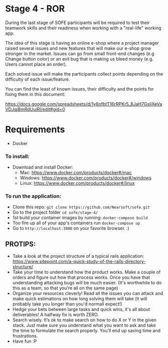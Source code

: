 # Stage 4 - ROR

During the last stage of SOFE participants will be required to test their teamwork skills and their readiness when working with a "real-life" working app.

The idea of this stage is having an online e-shop where a project manager raised several issues and new features that will make our e-shop grow stronger in the market. Issues can go from small front-end changes (e.g Change button color) or an evil bug that is making us bleed money (e.g. Users cannot place an order).

Each solved issue will make the participants collect points depending on the difficulty of each issue/feature.

You can find the least of known issues, their difficulty and the points for fixing them in this document:

https://docs.google.com/spreadsheets/d/1y8ofbtT16rRPKr5_8JaH7GsliXeVaVDJqjBmRdUuiRI/edit#gid=0

# Requirements
 * Docker

### To install:
* Download and install Docker:
  - Mac: https://www.docker.com/products/docker#/mac
  - Windows: https://www.docker.com/products/docker#/windows
  - Linux: https://www.docker.com/products/docker#/linux

### To run the application:
* Clone this repo: `git clone https://github.com/Nearsoft/sofe.git`
* Go to the project folder `cd sofe/stage-4/`
* 1st build your container images by running: `docker-compose build`
* Too fire up all of your app's containers run `docker-compose up`
* Go to `http://localhost:3000` on your favorite browser. :)


## PROTIPS:
* Take a look at the project structure of a typical rails application: https://www.sitepoint.com/a-quick-study-of-the-rails-directory-structure/
* Take your time to understand how the product works. Make a couple of orders and figure out how that process works. Once you have that understanding attacking bugs will be much easier. (It's worthwhile to do this as a team, so that you're all on the same page)
* Organize your resources cleverly! Read all the issues you can attack and make quick estimations on how long solving them will take (it will probably take you longer than you'd normall expect!)
* Hedge your bets between large tasks and quick wins, it's all about deliverables! A halfway fix is worth ZERO.
* Search wisely. It’s ok to make search on how to do X or Y in the given stack. Just make sure you understand what you want to ask and take the time to formulate the search properly. You’ll end up saving time and frustrations.
* Have fun :P
